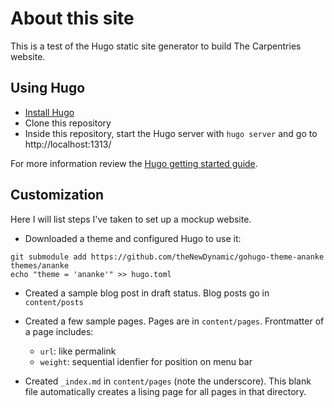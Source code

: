 # About this site

This is a test of the Hugo static site generator to build The Carpentries website.

## Using Hugo

* [Install Hugo](https://gohugo.io/installation/)
* Clone this repository
* Inside this repository, start the Hugo server with `hugo server` and go to http://localhost:1313/

For more information review the [Hugo getting started guide](https://gohugo.io/getting-started/quick-start/).  


## Customization

Here I will list steps I've taken to set up a mockup website.

* Downloaded a theme and configured Hugo to use it:
```
git submodule add https://github.com/theNewDynamic/gohugo-theme-ananke themes/ananke
echo "theme = 'ananke'" >> hugo.toml
```

* Created a sample blog post in draft status.  Blog posts go in `content/posts`

* Created a few sample pages.  Pages are in `content/pages`. Frontmatter of a page includes:
    * `url`: like permalink
    * `weight`: sequential idenfier for position on menu bar


* Created `_index.md` in `content/pages` (note the underscore). This blank file automatically creates a lising page for all pages in that directory.

